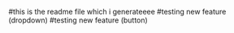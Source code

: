 #this is the readme file which i generateeee
#testing new feature (dropdown)
#testing new feature (button)
